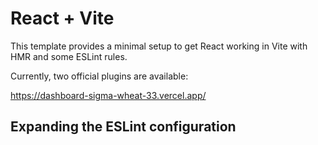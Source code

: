 # React + Vite

This template provides a minimal setup to get React working in Vite with HMR and some ESLint rules.

Currently, two official plugins are available:

https://dashboard-sigma-wheat-33.vercel.app/

## Expanding the ESLint configuration


